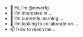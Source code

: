 - 👋 Hi, I’m @neverfg
- 👀 I’m interested in ...
- 🌱 I’m currently learning ...
- 💞️ I’m looking to collaborate on ...
- 📫 How to reach me ...

<!---
neverfg/neverfg is a ✨ special ✨ repository because its `README.md` (this file) appears on your GitHub profile.
You can click the Preview link to take a look at your changes.
--->
